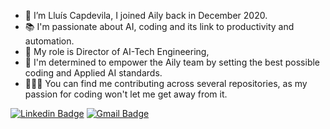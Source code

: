- 👋 I’m Lluís Capdevila, I joined Aily back in December 2020.
- 📚 I'm passionate about AI, coding and its link to productivity and automation.
- 🛜 My role is Director of AI-Tech Engineering,
- 📝 I'm determined to empower the Aily team by setting the best possible coding and Applied AI standards.
- 👨🏽‍💻 You can find me contributing across several repositories, as my passion for coding won't let me get away from it.


[![Linkedin Badge](https://img.shields.io/badge/-LluisCapdevila-blue?style=flat-square&logo=Linkedin&logoColor=white&link=https://www.linkedin.com/in/lluis-capdevila-huerta-ai/)](https://www.linkedin.com/in/lluis-capdevila-huerta-ai/)
[![Gmail Badge](https://img.shields.io/badge/-lluis.capdevila@ailylabs.com-d14836?style=flat-square&logo=Gmail&logoColor=white&link=mailto:lluis.capdevila@ailylabs.com)](lluis.capdevila@ailylabs.com)

<!---
lluiscapdevila-aily/lluiscapdevila-aily is a ✨ special ✨ repository because its `README.md` (this file) appears on your GitHub profile.
You can click the Preview link to take a look at your changes.
--->

